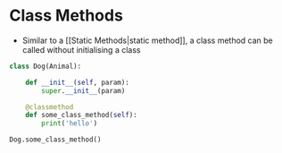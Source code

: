 # Class Methods
- Similar to a [[Static Methods|static method]], a class method can be called without initialising a class

```python
class Dog(Animal):

	def __init__(self, param):
		super.__init__(param)

	@classmethod
	def some_class_method(self):
		print('hello')

Dog.some_class_method()
```
